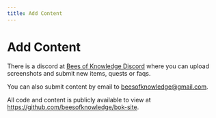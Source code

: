 ```yaml
---
title: Add Content
---
```


# Add Content

There is a discord at [Bees of Knowledge Discord](https://discord.gg/a3csQYuTeC) where you can upload screenshots and submit new items, quests or faqs.

You can also submit content by email to beesofknowledge@gmail.com.

All code and content is publicly available to view at https://github.com/beesofknowledge/bok-site.
